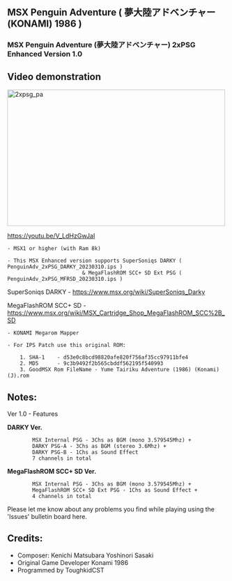 ## MSX Penguin Adventure ( 夢大陸アドベンチャー (KONAMI) 1986 )
### MSX Penguin Adventure (夢大陸アドベンチャー) 2xPSG Enhanced Version 1.0


## Video demonstration
<a data-flickr-embed="true" href="https://youtu.be/V_LdHzGwJaI" title="2xpsg_pa"><img src="https://live.staticflickr.com/65535/52738001336_769011a4de.jpg" width="500" height="313" alt="2xpsg_pa"/></a>

https://youtu.be/V_LdHzGwJaI

	- MSX1 or higher (with Ram 8k) 
 
	- This MSX Enhanced version supports SuperSoniqs DARKY ( PenguinAdv_2xPSG_DARKY_20230310.ips )
                            & MegaFlashROM SCC+ SD Ext PSG ( PenguinAdv_2xPSG_MFRSD_20230310.ips )

SuperSoniqs DARKY	- https://www.msx.org/wiki/SuperSoniqs_Darky 

MegaFlashROM SCC+ SD	- https://www.msx.org/wiki/MSX_Cartridge_Shop_MegaFlashROM_SCC%2B_SD 

   
	- KONAMI Megarom Mapper
	
	- For IPS Patch use this original ROM:

		1. SHA-1	- d53e0c8bcd98820afe820f756af35cc97911bfe4
		2. MD5	  	- 9c3b9492f2b565cbddf562195f540993
		3. GoodMSX Rom FileName - Yume Tairiku Adventure (1986) (Konami) (J).rom


## Notes:

Ver 1.0 - Features 

**DARKY Ver.**

            MSX Internal PSG - 3Chs as BGM (mono 3.579545Mhz) + 
            DARKY PSG-A - 3Chs as BGM (stereo 3.6Mhz) +
            DARKY PSG-B - 1Chs as Sound Effect 
            7 channels in total

**MegaFlashROM SCC+ SD Ver.**

            MSX Internal PSG - 3Chs as BGM (mono 3.579545Mhz) +
            MegaFlashROM SCC+ SD Ext PSG - 1Chs as Sound Effect +
            4 channels in total

Please let me know about any problems you find while playing using the 'Issues' bulletin board here.
    	

## Credits:

- Composer: Kenichi Matsubara Yoshinori Sasaki
- Original Game Developer Konami 1986
- Programmed by ToughkidCST 

